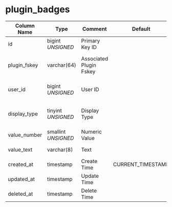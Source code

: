 # plugin_badges

| Column Name | Type | Comment | Default | Null | Remark |
| --- | --- | --- | --- | --- | --- |
| id | bigint *UNSIGNED* | Primary Key ID |  | NO | Auto Increment |
| plugin_fskey | varchar(64) | Associated Plugin Fskey |  | NO | Related field [plugins->fskey](../plugins/plugins.md) |
| user_id | bigint *UNSIGNED* | User ID |  | NO | Related field [users->id](../users/users.md) |
| display_type | tinyint *UNSIGNED* | Display Type |  | NO | 1. Red dot / 2. Number / 3. Text |
| value_number | smallint *UNSIGNED* | Numeric Value |  | YES | Numeric content |
| value_text | varchar(8) | Text |  | YES | Pure text content |
| created_at | timestamp | Create Time | CURRENT_TIMESTAMP | NO |  |
| updated_at | timestamp | Update Time |  | YES |  |
| deleted_at | timestamp | Delete Time |  | YES |  |
